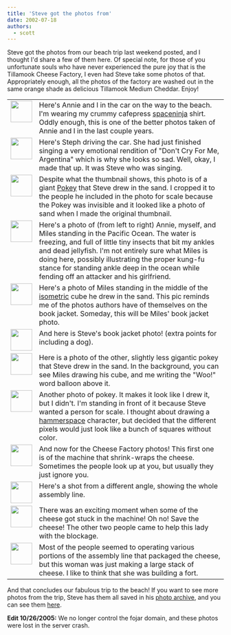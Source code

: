 ```yaml
---
title: 'Steve got the photos from'
date: 2002-07-18
authors:
  - scott
---
```


Steve got the photos from our beach trip last weekend posted, and I thought I'd share a few of them here. Of special note, for those of you unfortunate souls who have never experienced the pure joy that is the Tillamook Cheese Factory, I even had Steve take some photos of that. Appropriately enough, all the photos of the factory are washed out in the same orange shade as delicious Tillamook Medium Cheddar. Enjoy!

<table border="0" cellpadding="0" cellspacing="10" width="100%">
  <tbody>
    <tr>
      <td valign="top" width="50">
        <a
          href="http://fojar.com/~steve/pics/us/oregon-summer-2002/car-scott_and_annie.jpg"
          ><img
            src="/images/car-scott_and_annie.x.jpg"
            width="50"
            height="50"
            border="0/"
        /></a>
      </td>
      <td valign="top">
        Here's Annie and I in the car on the way to the beach. I'm wearing my
        crummy cafepress
        <a href="http://spaceninja.local/">spaceninja</a> shirt. Oddly enough,
        this is one of the better photos taken of Annie and I in the last couple
        years.
      </td>
    </tr>
    <tr>
      <td valign="top">
        <a
          href="http://fojar.com/~steve/pics/us/oregon-summer-2002/car-steph.jpg"
          ><img
            src="/images/car-steph.x.jpg"
            width="50"
            height="50"
            border="0/"
        /></a>
      </td>
      <td valign="top">
        Here's Steph driving the car. She had just finished singing a very
        emotional rendition of "Don't Cry For Me, Argentina" which is why she
        looks so sad. Well, okay, I made that up. It was Steve who was singing.
      </td>
    </tr>
    <tr>
      <td valign="top">
        <a
          href="http://fojar.com/~steve/pics/us/oregon-summer-2002/our_spot-pokey.jpg"
          ><img
            src="/images/our_spot-pokey.x.jpg"
            width="50"
            height="50"
            border="0/"
        /></a>
      </td>
      <td valign="top">
        Despite what the thumbnail shows, this photo is of a giant
        <a href="http://www.yellow5.com/pokey/">Pokey</a> that Steve drew in the
        sand. I cropped it to the people he included in the photo for scale
        because the Pokey was invisible and it looked like a photo of sand when
        I made the original thumbnail.
      </td>
    </tr>
    <tr>
      <td valign="top">
        <a
          href="http://fojar.com/~steve/pics/us/oregon-summer-2002/rocky_beach-friends.jpg"
          ><img
            src="/images/rocky_beach-friends.x.jpg"
            width="50"
            height="50"
            border="0/"
        /></a>
      </td>
      <td valign="top">
        Here's a photo of (from left to right) Annie, myself, and Miles standing
        in the Pacific Ocean. The water is freezing, and full of little tiny
        insects that bit my ankles and dead jellyfish. I'm not entirely sure
        what Miles is doing here, possibly illustrating the proper kung-fu
        stance for standing ankle deep in the ocean while fending off an
        attacker and his girlfriend.
      </td>
    </tr>
    <tr>
      <td valign="top">
        <a
          href="http://fojar.com/~steve/pics/us/oregon-summer-2002/rocky_beach-iso.jpg"
          ><img
            src="/images/rocky_beach-iso.x.jpg"
            width="50"
            height="50"
            border="0/"
        /></a>
      </td>
      <td valign="top">
        Here's a photo of Miles standing in the middle of the
        <a href="http://isometric.sixsided.org/">isometric</a> cube he drew in
        the sand. This pic reminds me of the photos authors have of themselves
        on the book jacket. Someday, this will be Miles' book jacket photo.
      </td>
    </tr>
    <tr>
      <td valign="top">
        <a
          href="http://fojar.com/~steve/pics/us/oregon-summer-2002/rocky_beach-steve_and_pi.jpg"
          ><img
            src="/images/rocky_beach-steve_and_pi.x.jpg"
            width="50"
            height="50"
            border="0/"
        /></a>
      </td>
      <td valign="top">
        And here is Steve's book jacket photo! (extra points for including a
        dog).
      </td>
    </tr>
    <tr>
      <td valign="top">
        <a
          href="http://fojar.com/~steve/pics/us/oregon-summer-2002/rocky_beach-pokey.jpg"
          ><img
            src="/images/rocky_beach-pokey.x.jpg"
            width="50"
            height="50"
            border="0/"
        /></a>
      </td>
      <td valign="top">
        Here is a photo of the other, slightly less gigantic pokey that Steve
        drew in the sand. In the background, you can see Miles drawing his cube,
        and me writing the "Woo!" word balloon above it.
      </td>
    </tr>
    <tr>
      <td valign="top">
        <a
          href="http://fojar.com/~steve/pics/us/oregon-summer-2002/rocky_beach-pokey_and_scott.jpg"
          ><img
            src="/images/rocky_beach-pokey_and_scott.x.jpg"
            width="50"
            height="50"
            border="0/"
        /></a>
      </td>
      <td valign="top">
        Another photo of pokey. It makes it look like I drew it, but I didn't.
        I'm standing in front of it because Steve wanted a person for scale. I
        thought about drawing a
        <a href="http://hammer.spaceninja.com/">hammerspace</a> character, but
        decided that the different pixels would just look like a bunch of
        squares without color.
      </td>
    </tr>
    <tr>
      <td valign="top">
        <a
          href="http://fojar.com/~steve/pics/us/oregon-summer-2002/cheese_factory.jpg"
          ><img
            src="/images/cheese_factory.x.jpg"
            width="50"
            height="50"
            border="0/"
        /></a>
      </td>
      <td valign="top">
        And now for the Cheese Factory photos! This first one is of the machine
        that shrink-wraps the cheese. Sometimes the people look up at you, but
        usually they just ignore you.
      </td>
    </tr>
    <tr>
      <td valign="top">
        <a
          href="http://fojar.com/~steve/pics/us/oregon-summer-2002/cheese_factory-overview.jpg"
          ><img
            src="/images/cheese_factory-overview.x.jpg"
            width="50"
            height="50"
            border="0/"
        /></a>
      </td>
      <td valign="top">
        Here's a shot from a different angle, showing the whole assembly line.
      </td>
    </tr>
    <tr>
      <td valign="top">
        <a
          href="http://fojar.com/~steve/pics/us/oregon-summer-2002/cheese_factory-unstopping_the_blockage.jpg"
          ><img
            src="/images/cheese_factory-unstopping_the_blockage.x.jpg"
            width="50"
            height="50"
            border="0/"
        /></a>
      </td>
      <td valign="top">
        There was an exciting moment when some of the cheese got stuck in the
        machine! Oh no! Save the cheese! The other two people came to help this
        lady with the blockage.
      </td>
    </tr>
    <tr>
      <td valign="top">
        <a
          href="http://fojar.com/~steve/pics/us/oregon-summer-2002/cheese_factory-wall_of_cheese.jpg"
          ><img
            src="/images/cheese_factory-wall_of_cheese.x.jpg"
            width="50"
            height="50"
            border="0/"
        /></a>
      </td>
      <td valign="top">
        Most of the people seemed to operating various portions of the assembly
        line that packaged the cheese, but this woman was just making a large
        stack of cheese. I like to think that she was building a fort.
      </td>
    </tr>
  </tbody>
</table>

And that concludes our fabulous trip to the beach! If you want to see more photos from the trip, Steve has them all saved in his [photo archive](http://fojar.com/~steve/pics/), and you can see them [here](http://fojar.com/~steve/pics/us/oregon-summer-2002/).

**Edit 10/26/2005:** We no longer control the fojar domain, and these photos were lost in the server crash.
